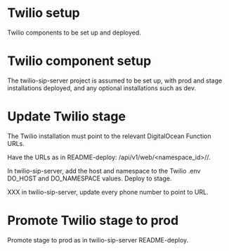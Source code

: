 # Twilio setup

Twilio components to be set up and deployed.

# Twilio component setup

The twilio-sip-server project is assumed to be set up, with prod and stage installations deployed, and any optional installations such as dev.

# Update Twilio stage

The Twilio installation must point to the relevant DigitalOcean Function URLs.

Have the URLs as in README-deploy: <host>/api/v1/web/<namespace_id>/<package>/<function>.

In twilio-sip-server, add the host and namespace to the Twilio .env DO_HOST and DO_NAMESPACE values. Deploy to stage.

XXX in twilio-sip-server, update every phone number to point to URL.

# Promote Twilio stage to prod

Promote stage to prod as in twilio-sip-server README-deploy.
